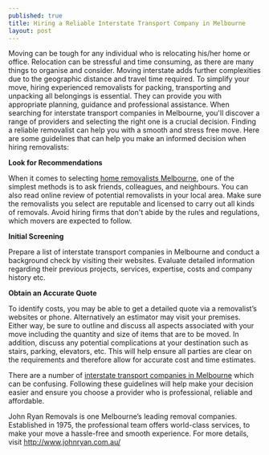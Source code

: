 ```yaml
---
published: true
title: Hiring a Reliable Interstate Transport Company in Melbourne
layout: post
---
```

Moving can be tough for any individual who is relocating his/her home or office. Relocation can be stressful and time consuming, as there are many things to organise and consider. Moving interstate adds further complexities due to the geographic distance and travel time required. To simplify your move, hiring experienced removalists for packing, transporting and unpacking all belongings is essential. They can provide you with appropriate planning, guidance and professional assistance. When searching for interstate transport companies in Melbourne, you'll discover a range of providers and selecting the right one is a crucial decision. Finding a reliable removalist can help you with a smooth and stress free move. Here are some guidelines that can help you make an informed decision when hiring removalists:

<b>Look for Recommendations</b>

When it comes to selecting <a href="http://www.johnryan.com.au/household-relocation/moving-locally">home removalists Melbourne</a>, one of the simplest methods is to ask friends, colleagues, and neighbours. You can also read online review of potential removalists in your local area. Make sure the removalists you select are reputable and licensed to carry out all kinds of removals. Avoid hiring firms that don't abide by the rules and regulations, which movers are expected to follow.

<b>Initial Screening</b>

Prepare a list of interstate transport companies in Melbourne and conduct a background check by visiting their websites. Evaluate detailed information regarding their previous projects, services, expertise, costs and company history etc.

<b>Obtain an Accurate Quote</b>

To identify costs, you may be able to get a detailed quote via a removalist’s websites or phone. Alternatively an estimator may visit your premises. Either way, be sure to outline and discuss all aspects associated with your move including the quantity and size of items that are to be moved. In addition, discuss any potential complications at your destination such as stairs, parking, elevators, etc. This will help ensure all parties are clear on the requirements and therefore allow for accurate cost and time estimates.

There are a number of <a href="http://www.johnryan.com.au">interstate transport companies in Melbourne</a> which can be confusing. Following these guidelines will help make your decision easier and ensure you choose a provider who is professional, reliable and affordable. 

John Ryan Removals is one Melbourne’s leading removal companies. Established in 1975, the professional team offers world-class services, to make your move a hassle-free and smooth experience. For more details, visit http://www.johnryan.com.au/